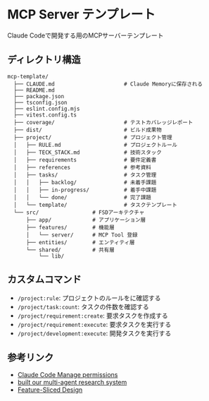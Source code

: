# MCP Server テンプレート

Claude Codeで開発する用のMCPサーバーテンプレート

## ディレクトリ構造

```
mcp-template/
  ├── CLAUDE.md                      # Claude Memoryに保存される
  ├── README.md
  ├── package.json
  ├── tsconfig.json
  ├── eslint.config.mjs
  ├── vitest.config.ts
  ├── coverage/                      # テストカバレッジレポート
  ├── dist/                          # ビルド成果物
  ├── project/                       # プロジェクト管理
  │   ├── RULE.md                    # プロジェクトルール
  │   ├── TECK_STACK.md              # 技術スタック
  │   ├── requirements               # 要件定義書
  │   ├── references                 # 参考資料
  │   ├── tasks/                     # タスク管理
  │   │   ├── backlog/               # 未着手課題
  │   │   ├── in-progress/           # 着手中課題
  │   │   └── done/                  # 完了課題
  │   └── template/                  # タスクテンプレート
  └── src/                 # FSDアーキテクチャ
      ├── app/             # アプリケーション層
      ├── features/        # 機能層
      │   └── server/      # MCP Tool 登録
      ├── entities/        # エンティティ層
      └── shared/          # 共有層
          └── lib/
```

## カスタムコマンド

- `/project:rule`: プロジェクトのルールをに確認する
- `/project/task:count`: タスクの件数を確認する
- `/project/requirement:create`: 要求タスクを作成する
- `/project/requirement:execute`: 要求タスクを実行する
- `/project/development:execute`: 開発タスクを実行する

## 参考リンク

- [Claude Code Manage permissions](https://docs.anthropic.com/en/docs/claude-code/security)
- [built our multi-agent research system](https://www.anthropic.com/engineering/built-multi-agent-research-system)
- [Feature-Sliced Design](https://feature-sliced.github.io/documentation/)